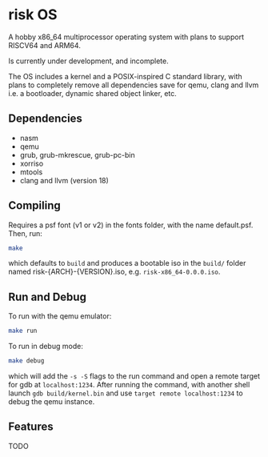 # risk OS
A hobby x86_64 multiprocessor operating system with plans to support RISCV64 and ARM64.

Is currently under development, and incomplete.

The OS includes a kernel and a POSIX-inspired C standard library, with plans to completely remove all dependencies save for qemu, clang and llvm i.e. a bootloader, dynamic shared object linker, etc.

## Dependencies
* nasm
* qemu
* grub, grub-mkrescue, grub-pc-bin
* xorriso
* mtools
* clang and llvm (version 18)

## Compiling
Requires a psf font (v1 or v2) in the fonts folder, with the name default.psf. Then, run:
```bash
make
```
which defaults to `build` and produces a bootable iso in the `build/` folder named risk-{ARCH}-{VERSION}.iso, e.g. `risk-x86_64-0.0.0.iso`.

## Run and Debug
To run with the qemu emulator:
```bash
make run 
```

To run in debug mode:
```bash
make debug
```
which will add the `-s -S` flags to the run command and open a remote target for gdb at `localhost:1234`. After running the command, with another shell launch `gdb build/kernel.bin` and use `target remote localhost:1234` to debug the qemu instance.

## Features
TODO

